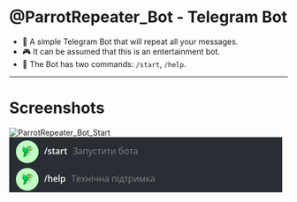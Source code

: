 # @ParrotRepeater_Bot - Telegram Bot

- :parrot: A simple Telegram Bot that will repeat all your messages.
- :video_game: It can be assumed that this is an entertainment bot.
- :open_file_folder: The Bot has two commands: `/start`, `/help`.

---

# Screenshots

![ParrotRepeater_Bot_Start](https://github.com/nikit0ns/Screenshots/blob/master/ParrotRepeater_Bot_Start.png)
![ParrotRepeater_Bot_Commands](https://github.com/nikit0ns/Screenshots/blob/master/ParrotRepeater_Bot_Commands.png)
